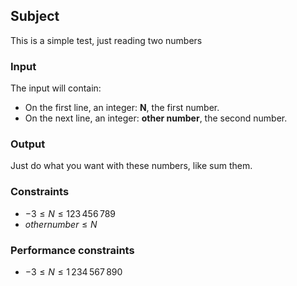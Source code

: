 ## Subject

This is a simple test, just reading two numbers

### Input

The input will contain:

- On the first line, an integer: **N**, the first number.
- On the next line, an integer: **other number**, the second number.

### Output

Just do what you want with these numbers, like sum them.

### Constraints

- $-3 \le N \le 123\,456\,789$
- $other number \le N$

### Performance constraints

- $-3 \le N \le 1\,234\,567\,890$
